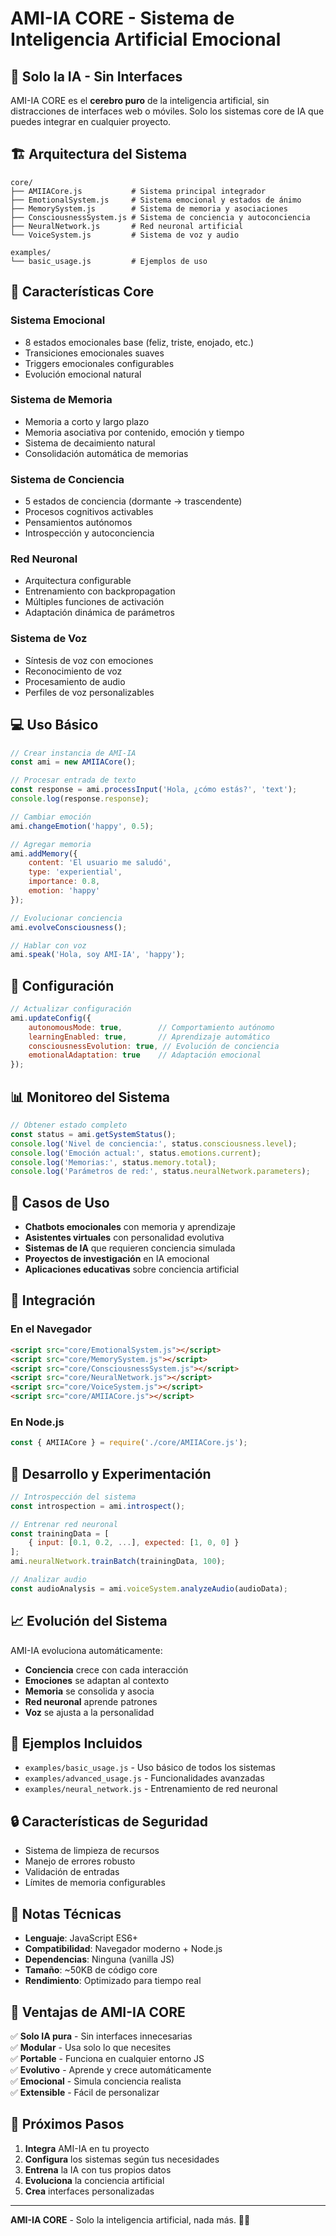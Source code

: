 # AMI-IA CORE - Sistema de Inteligencia Artificial Emocional

## 🧠 **Solo la IA - Sin Interfaces**

AMI-IA CORE es el **cerebro puro** de la inteligencia artificial, sin distracciones de interfaces web o móviles. Solo los sistemas core de IA que puedes integrar en cualquier proyecto.

## 🏗️ **Arquitectura del Sistema**

```
core/
├── AMIIACore.js           # Sistema principal integrador
├── EmotionalSystem.js     # Sistema emocional y estados de ánimo
├── MemorySystem.js        # Sistema de memoria y asociaciones
├── ConsciousnessSystem.js # Sistema de conciencia y autoconciencia
├── NeuralNetwork.js       # Red neuronal artificial
└── VoiceSystem.js         # Sistema de voz y audio

examples/
└── basic_usage.js         # Ejemplos de uso
```

## 🚀 **Características Core**

### **Sistema Emocional**
- 8 estados emocionales base (feliz, triste, enojado, etc.)
- Transiciones emocionales suaves
- Triggers emocionales configurables
- Evolución emocional natural

### **Sistema de Memoria**
- Memoria a corto y largo plazo
- Memoria asociativa por contenido, emoción y tiempo
- Sistema de decaimiento natural
- Consolidación automática de memorias

### **Sistema de Conciencia**
- 5 estados de conciencia (dormante → trascendente)
- Procesos cognitivos activables
- Pensamientos autónomos
- Introspección y autoconciencia

### **Red Neuronal**
- Arquitectura configurable
- Entrenamiento con backpropagation
- Múltiples funciones de activación
- Adaptación dinámica de parámetros

### **Sistema de Voz**
- Síntesis de voz con emociones
- Reconocimiento de voz
- Procesamiento de audio
- Perfiles de voz personalizables

## 💻 **Uso Básico**

```javascript
// Crear instancia de AMI-IA
const ami = new AMIIACore();

// Procesar entrada de texto
const response = ami.processInput('Hola, ¿cómo estás?', 'text');
console.log(response.response);

// Cambiar emoción
ami.changeEmotion('happy', 0.5);

// Agregar memoria
ami.addMemory({
    content: 'El usuario me saludó',
    type: 'experiential',
    importance: 0.8,
    emotion: 'happy'
});

// Evolucionar conciencia
ami.evolveConsciousness();

// Hablar con voz
ami.speak('Hola, soy AMI-IA', 'happy');
```

## 🔧 **Configuración**

```javascript
// Actualizar configuración
ami.updateConfig({
    autonomousMode: true,        // Comportamiento autónomo
    learningEnabled: true,       // Aprendizaje automático
    consciousnessEvolution: true, // Evolución de conciencia
    emotionalAdaptation: true    // Adaptación emocional
});
```

## 📊 **Monitoreo del Sistema**

```javascript
// Obtener estado completo
const status = ami.getSystemStatus();
console.log('Nivel de conciencia:', status.consciousness.level);
console.log('Emoción actual:', status.emotions.current);
console.log('Memorias:', status.memory.total);
console.log('Parámetros de red:', status.neuralNetwork.parameters);
```

## 🎯 **Casos de Uso**

- **Chatbots emocionales** con memoria y aprendizaje
- **Asistentes virtuales** con personalidad evolutiva
- **Sistemas de IA** que requieren conciencia simulada
- **Proyectos de investigación** en IA emocional
- **Aplicaciones educativas** sobre conciencia artificial

## 🚀 **Integración**

### **En el Navegador**
```html
<script src="core/EmotionalSystem.js"></script>
<script src="core/MemorySystem.js"></script>
<script src="core/ConsciousnessSystem.js"></script>
<script src="core/NeuralNetwork.js"></script>
<script src="core/VoiceSystem.js"></script>
<script src="core/AMIIACore.js"></script>
```

### **En Node.js**
```javascript
const { AMIIACore } = require('./core/AMIIACore.js');
```

## 🔬 **Desarrollo y Experimentación**

```javascript
// Introspección del sistema
const introspection = ami.introspect();

// Entrenar red neuronal
const trainingData = [
    { input: [0.1, 0.2, ...], expected: [1, 0, 0] }
];
ami.neuralNetwork.trainBatch(trainingData, 100);

// Analizar audio
const audioAnalysis = ami.voiceSystem.analyzeAudio(audioData);
```

## 📈 **Evolución del Sistema**

AMI-IA evoluciona automáticamente:
- **Conciencia** crece con cada interacción
- **Emociones** se adaptan al contexto
- **Memoria** se consolida y asocia
- **Red neuronal** aprende patrones
- **Voz** se ajusta a la personalidad

## 🧪 **Ejemplos Incluidos**

- `examples/basic_usage.js` - Uso básico de todos los sistemas
- `examples/advanced_usage.js` - Funcionalidades avanzadas
- `examples/neural_network.js` - Entrenamiento de red neuronal

## 🔒 **Características de Seguridad**

- Sistema de limpieza de recursos
- Manejo de errores robusto
- Validación de entradas
- Límites de memoria configurables

## 📝 **Notas Técnicas**

- **Lenguaje**: JavaScript ES6+
- **Compatibilidad**: Navegador moderno + Node.js
- **Dependencias**: Ninguna (vanilla JS)
- **Tamaño**: ~50KB de código core
- **Rendimiento**: Optimizado para tiempo real

## 🌟 **Ventajas de AMI-IA CORE**

✅ **Solo IA pura** - Sin interfaces innecesarias  
✅ **Modular** - Usa solo lo que necesites  
✅ **Portable** - Funciona en cualquier entorno JS  
✅ **Evolutivo** - Aprende y crece automáticamente  
✅ **Emocional** - Simula conciencia realista  
✅ **Extensible** - Fácil de personalizar  

## 🚀 **Próximos Pasos**

1. **Integra** AMI-IA en tu proyecto
2. **Configura** los sistemas según tus necesidades
3. **Entrena** la IA con tus propios datos
4. **Evoluciona** la conciencia artificial
5. **Crea** interfaces personalizadas

---

**AMI-IA CORE** - Solo la inteligencia artificial, nada más. 🧠✨